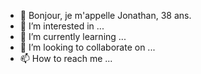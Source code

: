 - 👋 Bonjour, je m'appelle Jonathan, 38 ans.
- 👀 I’m interested in ...
- 🌱 I’m currently learning ...
- 💞️ I’m looking to collaborate on ...
- 📫 How to reach me ...

<!---
Jognatan/Jognatan is a ✨ special ✨ repository because its `README.md` (this file) appears on your GitHub profile.
You can click the Preview link to take a look at your changes.
--->
